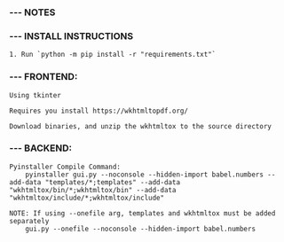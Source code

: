 
### --- NOTES

### --- INSTALL INSTRUCTIONS

    1. Run `python -m pip install -r "requirements.txt"`

### --- FRONTEND:

    Using tkinter

    Requires you install https://wkhtmltopdf.org/

    Download binaries, and unzip the wkhtmltox to the source directory

### --- BACKEND:

    Pyinstaller Compile Command: 
        pyinstaller gui.py --noconsole --hidden-import babel.numbers --add-data "templates/*;templates" --add-data "wkhtmltox/bin/*;wkhtmltox/bin" --add-data "wkhtmltox/include/*;wkhtmltox/include"

    NOTE: If using --onefile arg, templates and wkhtmltox must be added separately
        gui.py --onefile --noconsole --hidden-import babel.numbers